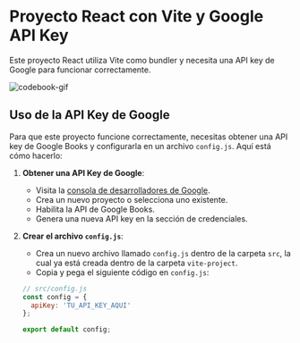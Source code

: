 # Proyecto React con Vite y Google API Key

Este proyecto React utiliza Vite como bundler y necesita una API key de Google para funcionar correctamente.

![codebook-gif](./codebook.gif)

## Uso de la API Key de Google

Para que este proyecto funcione correctamente, necesitas obtener una API key de Google Books y configurarla en un archivo `config.js`. Aquí está cómo hacerlo:

1. **Obtener una API Key de Google**:
   - Visita la [consola de desarrolladores de Google](https://console.developers.google.com/).
   - Crea un nuevo proyecto o selecciona uno existente.
   - Habilita la API de Google Books.
   - Genera una nueva API key en la sección de credenciales.

2. **Crear el archivo `config.js`**:
   - Crea un nuevo archivo llamado `config.js` dentro de la carpeta `src`, la cual ya está creada dentro de la carpeta `vite-project`.
   - Copia y pega el siguiente código en `config.js`:

   ```javascript
   // src/config.js
   const config = {
     apiKey: 'TU_API_KEY_AQUI'
   };

   export default config;
